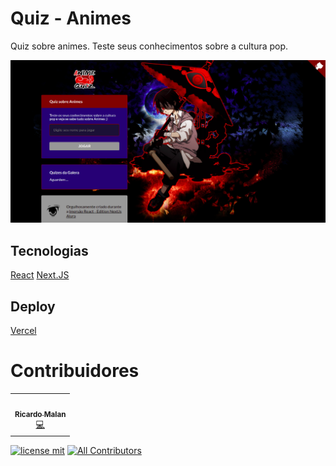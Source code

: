 # Quiz - Animes

Quiz sobre animes. Teste seus conhecimentos sobre a cultura pop.

![Capa do Projeto](/public/static/previewSite.png)

## Tecnologias

[React](https://reactjs.org/)
[Next.JS](https://nextjs.org/)

## Deploy

[Vercel](https://vercel.com/)

# Contribuidores

<table>
  <tr>
    <td align="center"><a href="https://github.com/ricardomalan"><img src="https://avatars.githubusercontent.com/u/13791385?v=4?s=100" width="100px;" alt=""/><br /><sub><b>Ricardo Malan</b></sub></a><br /><a href="https://github.com/alura-challenges/aluraquiz-base/commits?author=ricardomalan" title="Code">💻</a>
    </td>
  </tr>
</table>

[![license mit](https://img.shields.io/badge/license-MIT-brightgreen?style=flat-square)](https://github.com/ricardomalan/animesquiz)
[![All Contributors](https://img.shields.io/badge/all_contributors-1-informational?style=flat-square)](#contributors)